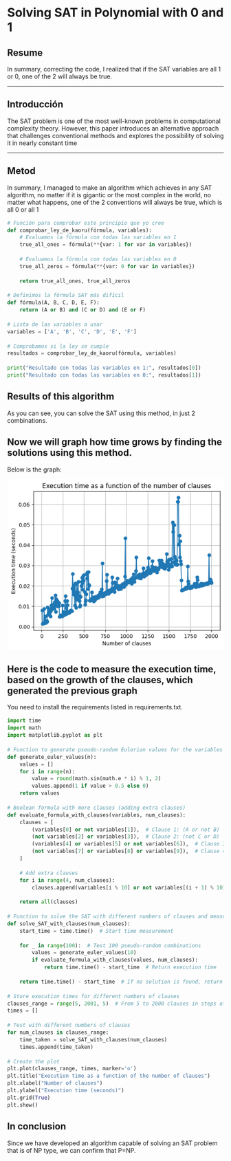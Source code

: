 # Solving SAT in Polynomial with 0 and 1

## Resume
In summary, correcting the code, I realized that if the SAT variables are all 1 or 0, one of the 2 will always be true.



---

## Introducción
The SAT problem is one of the most well-known problems in computational complexity theory. However, this paper introduces an alternative approach that challenges conventional methods and explores the possibility of solving it in nearly constant time

---

## Metod
In summary, I managed to make an algorithm which achieves in any SAT algorithm, no matter if it is gigantic or the most complex in the world, no matter what happens, one of the 2 conventions will always be true, which is all 0 or all 1

```python
# Función para comprobar este principio que yo cree
def comprobar_ley_de_kaoru(fórmula, variables):
    # Evaluamos la fórmula con todas las variables en 1
    true_all_ones = fórmula(**{var: 1 for var in variables})
    
    # Evaluamos la fórmula con todas las variables en 0
    true_all_zeros = fórmula(**{var: 0 for var in variables})
    
    return true_all_ones, true_all_zeros

# Definimos la fórmula SAT más difícil
def fórmula(A, B, C, D, E, F):
    return (A or B) and (C or D) and (E or F)

# Lista de las variables a usar
variables = ['A', 'B', 'C', 'D', 'E', 'F']

# Comprobamos si la ley se cumple
resultados = comprobar_ley_de_kaoru(fórmula, variables)

print("Resultado con todas las variables en 1:", resultados[0])
print("Resultado con todas las variables en 0:", resultados[1])


```
## Results of this algorithm
As you can see, you can solve the SAT using this method, in just 2 combinations.


## Now we will graph how time grows by finding the solutions using this method.
Below is the graph:

 ![ ](/Polinomial%20time.png)


## Here is the code to measure the execution time, based on the growth of the clauses, which generated the previous graph
You need to install the requirements listed in requirements.txt.

```python
import time
import math
import matplotlib.pyplot as plt

# Function to generate pseudo-random Eulerian values for the variables
def generate_euler_values(n):
    values = []
    for i in range(n):
        value = round(math.sin(math.e * i) % 1, 2)
        values.append(1 if value > 0.5 else 0)
    return values

# Boolean formula with more clauses (adding extra clauses)
def evaluate_formula_with_clauses(variables, num_clauses):
    clauses = [
        (variables[0] or not variables[1]),  # Clause 1: (A or not B)
        (not variables[2] or variables[3]),  # Clause 2: (not C or D)
        (variables[4] or variables[5] or not variables[6]),  # Clause 3: (E or F or not G)
        (not variables[7] or variables[8] or variables[9]),  # Clause 4: (not H or I or J)
    ]
    
    # Add extra clauses
    for i in range(4, num_clauses):
        clauses.append(variables[i % 10] or not variables[(i + 1) % 10])
    
    return all(clauses)

# Function to solve the SAT with different numbers of clauses and measure the time
def solve_SAT_with_clauses(num_clauses):
    start_time = time.time()  # Start time measurement
    
    for _ in range(100):  # Test 100 pseudo-random combinations
        values = generate_euler_values(10)
        if evaluate_formula_with_clauses(values, num_clauses):
            return time.time() - start_time  # Return execution time
    
    return time.time() - start_time  # If no solution is found, return the time

# Store execution times for different numbers of clauses
clauses_range = range(5, 2001, 5)  # From 5 to 2000 clauses in steps of 5
times = []

# Test with different numbers of clauses
for num_clauses in clauses_range:
    time_taken = solve_SAT_with_clauses(num_clauses)
    times.append(time_taken)

# Create the plot
plt.plot(clauses_range, times, marker='o')
plt.title("Execution time as a function of the number of clauses")
plt.xlabel("Number of clauses")
plt.ylabel("Execution time (seconds)")
plt.grid(True)
plt.show()

```

## In conclusion
Since we have developed an algorithm capable of solving an SAT problem that is of NP type, we can confirm that P=NP.
